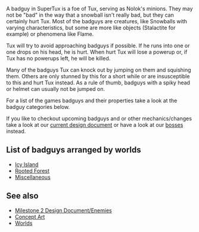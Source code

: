 A badguy in SuperTux is a foe of Tux, serving as Nolok's minions. They may not be "bad" in the way that a snowball isn't really bad, but they can certainly hurt Tux. Most of the badguys are creatures, like Snowballs with varying characteristics, but some are more like objects (Stalactite for example) or phenomena like Flame.

Tux will try to avoid approaching badguys if possible. If he runs into one or one drops on his head, he is hurt. When hurt Tux will lose a powerup or, if Tux has no powerups left, he will be killed.

Many of the badguys Tux can knock out by jumping on them and squishing them. Others are only stunned by this for a short while or are insusceptible to this and hurt Tux instead. As a rule of thumb, badguys with a spiky head or helmet can usually not be jumped on.

For a list of the games badguys and their properties take a look at the badguy categories below.

If you like to checkout upcoming badguys and or other mechanics/changes take a look at our [current design document](https://github.com/SuperTux/supertux/wiki/Current-Design-Document) or have a look at our [bosses](https://github.com/SuperTux/supertux/wiki/Bosses) instead.

List of badguys arranged by worlds
----------------------------------

- [Icy Island](https://github.com/SuperTux/supertux/wiki/Icy-Badguys)
- [Rooted Forest](https://github.com/SuperTux/supertux/wiki/Forest-Badguys)
- [Miscellaneous](https://github.com/SuperTux/supertux/wiki/Misc-Badguys)


See also
--------

-   [Milestone 2 Design Document/Enemies](http://supertux.lethargik.org/wiki/Milestone_2_Design_Document/Enemies)
-   [Concept Art](https://github.com/SuperTux/supertux/wiki/Concept-Art)
-   [Worlds](https://github.com/SuperTux/supertux/wiki/Worlds)
